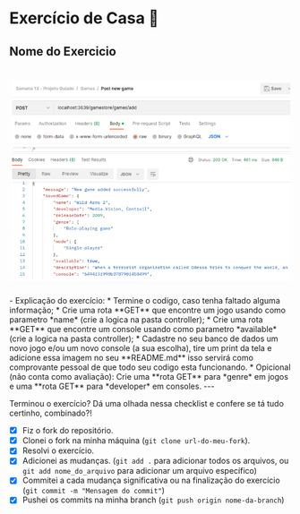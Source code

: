 # Exercício de Casa 🏫  

## Nome do Exercicio
<h1 align="center">
  <img src="../../assets/addedNewGame.png" alt="print novo jogo adicionado" width="500">
</h1>
- Explicação do exercício: 
* Termine o codigo, caso tenha faltado alguma informação;
* Crie uma rota **GET** que encontre um jogo usando como parametro  *name* (crie a logica na pasta controller);
* Crie uma rota **GET** que encontre um console usando como parametro *available* (crie a logica na pasta controller);
* Cadastre no seu banco de dados um novo jogo e/ou um novo console (a sua escolha), tire um print da tela e adicione essa imagem no seu **README.md** isso servirá como comprovante pessoal de que todo seu codigo esta funcionando. 
* Opicional (não conta como avaliação): Crie uma **rota GET** para *genre* em jogos e uma **rota GET** para *developer* em consoles.
---

Terminou o exercício? Dá uma olhada nessa checklist e confere se tá tudo certinho, combinado?!

- [x] Fiz o fork do repositório.
- [x] Clonei o fork na minha máquina (`git clone url-do-meu-fork`).
- [x] Resolvi o exercício.
- [x] Adicionei as mudanças. (`git add .` para adicionar todos os arquivos, ou `git add nome_do_arquivo` para adicionar um arquivo específico)
- [x] Commitei a cada mudança significativa ou na finalização do exercício (`git commit -m "Mensagem do commit"`)
- [x] Pushei os commits na minha branch (`git push origin nome-da-branch`)
